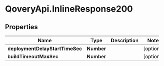 # QoveryApi.InlineResponse200

## Properties

Name | Type | Description | Notes
------------ | ------------- | ------------- | -------------
**deploymentDelayStartTimeSec** | **Number** |  | [optional] 
**buildTimeoutMaxSec** | **Number** |  | [optional] 


